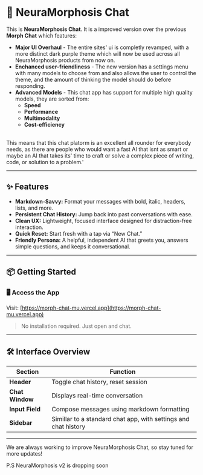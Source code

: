 # **🧠 NeuraMorphosis Chat**
This is **NeuraMorphosis Chat**. It is a improved version over the previous **Morph Chat** which features:
   - **Major UI Overhaul** - The entire sites' ui is completly revamped, with a more distinct dark purple theme which will now be used across all NeuraMorphosis products from now on.
   - **Enchanced user-friendliness** - The new version has a settings menu with many models to choose from and also allows the user to control the theme, and the amount of thinking the model should do before responding.
   - **Advanced Models** - This chat app has support for multiple high quality models, they are sorted from:
        - **Speed**
        - **Performance**
        - **Multimodality**
        - **Cost-efficiency**   
<br>
 This means that this chat platorm is an excellent all rounder for everybody needs, as there are people who would want a fast AI that isnt as smart or maybe an AI that takes its' time to craft or solve a complex piece of writing, code, or solution to a problem.'
 
---

## ✨ Features

- **Markdown-Savvy:** Format your messages with bold, italic, headers, lists, and more.
- **Persistent Chat History:** Jump back into past conversations with ease.
- **Clean UX:** Lightweight, focused interface designed for distraction-free interaction.
- **Quick Reset:** Start fresh with a tap via “New Chat.”
- **Friendly Persona:** A helpful, independent AI that greets you, answers simple questions, and keeps it conversational.

---

## 📦 Getting Started

### 🖥️ Access the App

Visit: [https://morph-chat-mu.vercel.app](https://morph-chat-mu.vercel.app)

> No installation required. Just open and chat.

---

## 🛠️ Interface Overview

| Section          | Function                                |
|------------------|------------------------------------------|
| **Header**       | Toggle chat history, reset session       |
| **Chat Window**  | Displays real-time conversation          |
| **Input Field**  | Compose messages using markdown formatting |
|**Sidebar**       | Simillar to a standard chat app, with settings and chat history|
---
We are always working to improve NeuraMorphosis Chat, so stay tuned for more updates!


P.S NeuraMorphosis v2 is dropping soon
